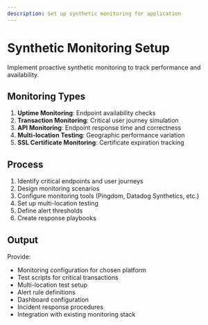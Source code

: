 ```yaml
---
description: Set up synthetic monitoring for application
---
```


# Synthetic Monitoring Setup

Implement proactive synthetic monitoring to track performance and availability.

## Monitoring Types

1. **Uptime Monitoring**: Endpoint availability checks
2. **Transaction Monitoring**: Critical user journey simulation
3. **API Monitoring**: Endpoint response time and correctness
4. **Multi-location Testing**: Geographic performance variation
5. **SSL Certificate Monitoring**: Certificate expiration tracking

## Process

1. Identify critical endpoints and user journeys
2. Design monitoring scenarios
3. Configure monitoring tools (Pingdom, Datadog Synthetics, etc.)
4. Set up multi-location testing
5. Define alert thresholds
6. Create response playbooks

## Output

Provide:
- Monitoring configuration for chosen platform
- Test scripts for critical transactions
- Multi-location test setup
- Alert rule definitions
- Dashboard configuration
- Incident response procedures
- Integration with existing monitoring stack
